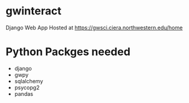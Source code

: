 # gwinteract
Django Web App Hosted at https://gwsci.ciera.northwestern.edu/home

# Python Packges needed

 * django
 * gwpy
 * sqlalchemy
 * psycopg2
 * pandas
